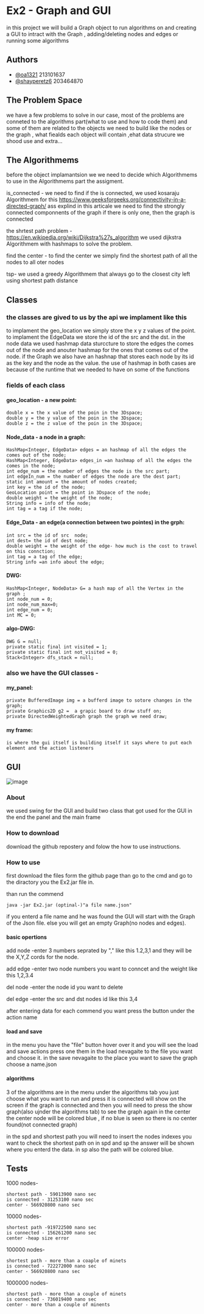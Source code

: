 
# Ex2 - Graph and GUI

in this project we will build a Graph object to run algorithms on
and creating a GUI to intract with the Graph , adding/deleting nodes and edges
or running some algorithms

## Authors

- [@oa1321](https://www.github.com/oa1321) 213101637
- [@shayperetz6](https://github.com/shayperetz6) 203464870


## The Problem Space
we have a few problems to solve in our case, most of the problems are conneted to the
algorithms part(what to use and how to code them) and some of them are related to the objects
we need to build like the nodes or the graph , what fiealds each object will contain
,ehat data strucure we shood use and extra...
## The Algorithmems

before the object implamantsion we we need to decide which Algorithmems to use
in the Algorithmems part the assigment.

is_connected - we need to find if the is connected, we used kosaraju Algorithmem for this
https://www.geeksforgeeks.org/connectivity-in-a-directed-graph/ ass explind in this articale we need to 
find the strongly connected componnents of the graph if there is only one, then the graph is connected

the shrtest path problem - https://en.wikipedia.org/wiki/Dijkstra%27s_algorithm 
we used dijkstra Algorithmem with hashmaps to solve the problem.

find the center - to find the center we simply find the shortest path of all the nodes to all oter nodes

tsp- we used a greedy Algorithmem that always go to the closest city left using shortest path distance



## Classes 
### the classes are gived to us by the api we implament like this 
to implament the geo_location we simply store the x y z values of the point.
to implament the EdgeData we store the id of the src and the dst.
in the node data we used hashmap data sturccture to store the edges the comes out of the node and anouter hashmap for the ones that comes out of the node.
if the Graph we also have an hashnap that stores each node by its id as the key and the node as the value.
the use of hashmap in both cases are because of the runtime that we needed to have on some of the functions

### fields of each class
#### geo_location - a new point:

    double x = the x value of the poin in the 3Dspace;
    double y = the y value of the poin in the 3Dspace;
    double z = the z value of the poin in the 3Dspace;

#### Node_data - a node in a graph:

    HashMap<Integer, EdgeData> edges = an hashmap of all the edges the comes out of the node;
    HashMap<Integer, EdgeData> edges_in =an hashmap of all the edges the comes in the node;
    int edge_num = the number of edges the node is the src part;
    int edgeIn_num = the number of edges the node are the dest part;
    static int amount = the amount of nodes created;
    int key = the id of the node;
    GeoLocation point = the point in 3Dspace of the node;
    double weight = the weight of the node;
    String info = info of the node;
    int tag = a tag if the node;

#### Edge_Data - an edge(a connection between two pointes) in the grph:

    int src = the id of src  node;
    int dest= the id of dest node;
    double weight = the weight of the edge- how much is the cost to travel on this connction;
    int tag = a tag of the edge;
    String info =an info about the edge;

#### DWG:

    HashMap<Integer, NodeData> G= a hash map of all the Vertex in the graph ;
    int node_num = 0;
    int node_num_max=0;
    int edge_num = 0;
    int MC = 0;

#### algo-DWG:

    DWG G = null;
    private static final int visited = 1;
    private static final int not_visited = 0;
    Stack<Integer> dfs_stack = null;


### also we have the GUI classes - 

#### my_panel:

    private BufferedImage img = a bufferd image to sotore changes in the graph;
    private Graphics2D g2 =  a grapic board to draw stuff on;
    private DirectedWeightedGraph graph the graph we need draw;

#### my frame:
    is where the gui itself is building itself it says where to put each element and the action listeners
## GUI
 ![image](https://user-images.githubusercontent.com/73098848/145854073-353ee629-efa9-4b43-9b62-34f20b46f339.png)

### About
we used swing for the GUI and build two class that got used for the GUI in the end the panel and the main frame 
### How to download 

download the github repostery and folow the how to use instructions.

### How to use 
first download the files form the github page
than go to the cmd and go to the diractory you the Ex2.jar file in.

than run the commend

    java -jar Ex2.jar (optinal-)"a file name.json"

if you enterd a file name and he was found the GUI will start with the Graph of the Json file.
else you will get an empty Graph(no nodes and edges).

#### basic opertions 

add node -enter 3 numbers seprated by "," like this 1.2,3,1 and they will be the X,Y,Z cords for the node.

add edge -enter two node numbers you want to conncet and the weight like this 1,2,3.4

del node -enter the node id you want to delete

del edge -enter the src and dst nodes id like this 3,4

after entering data for each commend you want press the button under the action name

#### load and save

in the menu you have the "file" button hover over it and you will see the load and save actions 
press one them in the load nevagaite to the file you want and choose it.
in the save nevagaite to the place you want to save the graph choose a name.json

#### algorithms 

3 of the algorithms are in the menu under the algorithms tab you just choose what you want to run and press it
is connected will show on the screen if the graph is connected and then you will need to press the show graph(also ujnder the algorithms tab)
to see the graph again
in the center the center node will be colored blue , if no blue is seen so there is no center found(not connected graph)

in the spd and shortest path you will need to insert the nodes indexes you want to check the shortest path on
in spd and sp the answer will be shown where you enterd the data.
in sp also the path will be colored blue.

## Tests
1000 nodes-

    shortest path - 59013900 nano sec
    is connected - 31253100 nano sec
    center - 566920800 nano sec

10000 nodes-

    shortest path -919722500 nano sec
    is connected - 156261200 nano sec
    center -heap size error
100000 nodes-

    shortest path - more than a coaple of minets
    is connected - 722272000 nano sec
    center - 566920800 nano sec
1000000 nodes-

    shortest path - more than a couple of minets
    is connected - 736019400 nano sec
    center - more than a couple of minents

